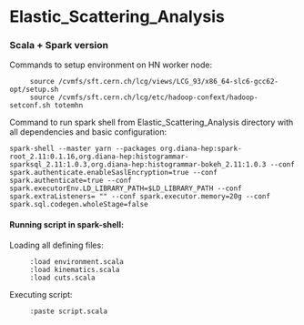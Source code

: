 # Elastic_Scattering_Analysis
### Scala + Spark version 
Commands to setup environment on HN worker node:  
```   
     source /cvmfs/sft.cern.ch/lcg/views/LCG_93/x86_64-slc6-gcc62-opt/setup.sh 
     source /cvmfs/sft.cern.ch/lcg/etc/hadoop-confext/hadoop-setconf.sh totemhn
```
Command to run spark shell from Elastic_Scattering_Analysis directory with all dependencies and basic configuration:
```
spark-shell --master yarn --packages org.diana-hep:spark-root_2.11:0.1.16,org.diana-hep:histogrammar-sparksql_2.11:1.0.3,org.diana-hep:histogrammar-bokeh_2.11:1.0.3 --conf spark.authenticate.enableSaslEncryption=true --conf spark.authenticate=true --conf spark.executorEnv.LD_LIBRARY_PATH=$LD_LIBRARY_PATH --conf spark.extraListeners= "" --conf spark.executor.memory=20g --conf spark.sql.codegen.wholeStage=false
```
#### Running script in spark-shell:
Loading all defining files:
```
     :load environment.scala
     :load kinematics.scala
     :load cuts.scala
```
Executing script:
```
     :paste script.scala
```

